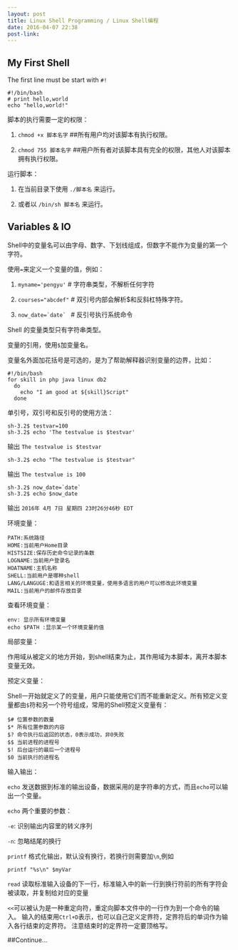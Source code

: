 ```yaml
---
layout: post
title: Linux Shell Programming / Linux Shell编程
date: 2016-04-07 22:38
post-link:
---
```


## My First Shell

The first line must be start with `#!`

    #!/bin/bash
    # print hello,world
    echo "hello,world!"

脚本的执行需要一定的权限：

1. `chmod +x 脚本名字`  ##所有用户均对该脚本有执行权限。

2. `chmod 755 脚本名字`  ##用户所有者对该脚本具有完全的权限，其他人对该脚本拥有执行权限。

运行脚本：

1. 在当前目录下使用 `./脚本名` 来运行。

2. 或者以 `/bin/sh 脚本名` 来运行。


## Variables & IO

Shell中的变量名可以由字母、数字、下划线组成，但数字不能作为变量的第一个字符。

使用`=`来定义一个变量的值，例如：

1. `myname='pengyu'`  # 字符串类型，不解析任何字符

2. `courses="abcdef"` # 双引号内部会解析$和反斜杠特殊字符。

3. ``now_date=`date` `` # 反引号执行系统命令

Shell 的变量类型只有字符串类型。

变量的引用，使用`$`加变量名。

变量名外面加花括号是可选的，是为了帮助解释器识别变量的边界，比如：

    #!/bin/bash
    for skill in php java linux db2
      do
        echo "I am good at ${skill}Script"
      done

单引号，双引号和反引号的使用方法：

    sh-3.2$ testvar=100
    sh-3.2$ echo 'The testvalue is $testvar'

输出 `The testvalue is $testvar`

    sh-3.2$ echo "The testvalue is $testvar"

输出 `The testvalue is 100`

    sh-3.2$ now_date=`date`
    sh-3.2$ echo $now_date

输出 `2016年 4月 7日 星期四 23时26分46秒 EDT`


环境变量：

    PATH:系统路径
    HOME:当前用户Home目录
    HISTSIZE:保存历史命令记录的条数
    LOGNAME:当前用户登录名
    HOATNAME:主机名称
    SHELL:当前用户是哪种shell
    LANG/LANGUGE:和语言相关的环境变量，使用多语言的用户可以修改此环境变量
    MAIL:当前用户的邮件存放目录

查看环境变量：

    env: 显示所有环境变量
    echo $PATH :显示某一个环境变量的值

局部变量：

作用域从被定义的地方开始，到shell结束为止，其作用域为本脚本，离开本脚本变量无效。

预定义变量：

Shell一开始就定义了的变量，用户只能使用它们而不能重新定义。所有预定义变量都由`$`符和另一个符号组成，常用的Shell预定义变量有：

    $# 位置参数的数量
    $* 所有位置参数的内容
    $? 命令执行后返回的状态，0表示成功，非0失败
    $$ 当前进程的进程号
    $! 后台运行的最后一个进程号
    $0 当前执行的进程名

输入输出：

`echo` 发送数据到标准的输出设备，数据采用的是字符串的方式，而且`echo`可以输出一个变量。

`echo` 两个重要的参数：

`-e`: 识别输出内容里的转义序列

`-n`: 忽略结尾的换行


`printf` 格式化输出，默认没有换行，若换行则需要加`\n`,例如

    printf "%s\n" $myVar

`read` 读取标准输入设备的下一行，标准输入中的新一行到换行符前的所有字符会被读取，并复制给对应的变量

`<<`可以被认为是一种重定向符，重定向脚本文件中的一行作为到一个命令的输入。
输入的结束用`Ctrl+D`表示，也可以自己定义定界符，定界符后的单词作为输入各行结束的定界符。
注意结束时的定界符一定要顶格写。



##Continue...
